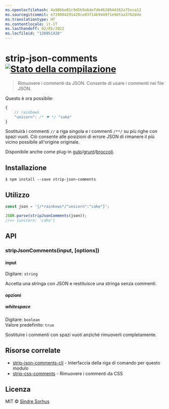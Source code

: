 ```yaml
---
ms.openlocfilehash: 4a98bbe81c9d5b9a6de7db4620944362a75eca12
ms.sourcegitcommit: e739004291428ce83f14b9d49f1e9dfaa3762dde
ms.translationtype: HT
ms.contentlocale: it-IT
ms.lasthandoff: 02/05/2022
ms.locfileid: "138051428"
---
```

# <a name="strip-json-comments-build-statushttpstravis-ciorgsindresorhusstrip-json-comments"></a>strip-json-comments [![Stato della compilazione](https://travis-ci.org/sindresorhus/strip-json-comments.svg?branch=master)](https://travis-ci.org/sindresorhus/strip-json-comments)

> Rimuovere i commenti da JSON. Consente di usare i commenti nei file JSON.

Questo è ora possibile:

```js
{
    // rainbows
    "unicorn": /* ❤ */ "cake"
}
```

Sostituirà i commenti `//` a riga singola e i commenti `/**/` su più righe con spazi vuoti. Ciò consente alle posizioni di errore JSON di rimanere il più vicino possibile all'origine originale.

Disponibile anche come plug-in [gulp](https://github.com/sindresorhus/gulp-strip-json-comments)/[grunt](https://github.com/sindresorhus/grunt-strip-json-comments)/[broccoli](https://github.com/sindresorhus/broccoli-strip-json-comments).


## <a name="install"></a>Installazione

```
$ npm install --save strip-json-comments
```


## <a name="usage"></a>Utilizzo

```js
const json = '{/*rainbows*/"unicorn":"cake"}';

JSON.parse(stripJsonComments(json));
//=> {unicorn: 'cake'}
```


## <a name="api"></a>API

### <a name="stripjsoncommentsinput-options"></a>stripJsonComments(input, [options])

#### <a name="input"></a>input

Digitare: `string`

Accetta una stringa con JSON e restituisce una stringa senza commenti.

#### <a name="options"></a>opzioni

##### <a name="whitespace"></a>whitespace

Digitare: `boolean`  
Valore predefinito: `true`

Sostituire i commenti con spazi vuoti anziché rimuoverli completamente.


## <a name="related"></a>Risorse correlate

- [strip-json-comments-cli](https://github.com/sindresorhus/strip-json-comments-cli) - Interfaccia della riga di comando per questo modulo
- [strip-css-comments](https://github.com/sindresorhus/strip-css-comments) - Rimuovere i commenti da CSS


## <a name="license"></a>Licenza

MIT © [Sindre Sorhus](http://sindresorhus.com)
